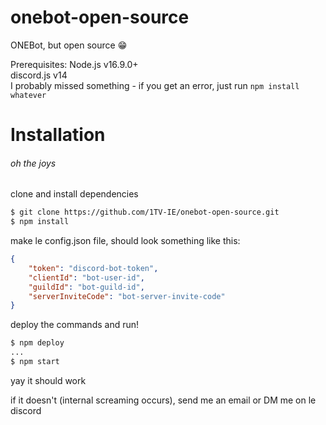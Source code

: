 # onebot-open-source

ONEBot, but open source :grin:

Prerequisites:
Node.js v16.9.0+  
discord.js v14  
I probably missed something - if you get an error, just run `npm install whatever`

# Installation

###### oh the joys

clone and install dependencies
```bash
$ git clone https://github.com/1TV-IE/onebot-open-source.git
$ npm install
```

make le config.json file, should look something like this:
```json
{
    "token": "discord-bot-token",
    "clientId": "bot-user-id",
    "guildId": "bot-guild-id",
    "serverInviteCode": "bot-server-invite-code"
}
```

deploy the commands and run!

```bash
$ npm deploy
...
$ npm start
```

yay it should work

if it doesn't (internal screaming occurs), send me an email or DM me on le discord
